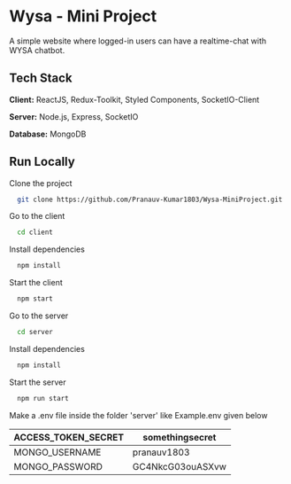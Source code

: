 # Wysa - Mini Project

A simple website where logged-in users can have a realtime-chat with WYSA chatbot.

## Tech Stack

**Client:** ReactJS, Redux-Toolkit, Styled Components, SocketIO-Client

**Server:** Node.js, Express, SocketIO

**Database:** MongoDB

## Run Locally

Clone the project

```bash
  git clone https://github.com/Pranauv-Kumar1803/Wysa-MiniProject.git
```

Go to the client

```bash
  cd client
```

Install dependencies

```bash
  npm install
```

Start the client

```bash
  npm start
```

Go to the server

```bash
  cd server
```

Install dependencies

```bash
  npm install
```

Start the server

```bash
  npm run start
```

Make a .env file inside the folder 'server' like Example.env given below

| ACCESS_TOKEN_SECRET | somethingsecret  |
|---------------------|------------------|
| MONGO_USERNAME      | pranauv1803      |
| MONGO_PASSWORD      | GC4NkcG03ouASXvw |
